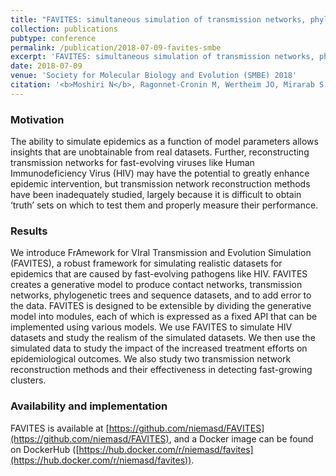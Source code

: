 ```yaml
---
title: "FAVITES: simultaneous simulation of transmission networks, phylogenetic trees and sequences"
collection: publications
pubtype: conference
permalink: /publication/2018-07-09-favites-smbe
excerpt: 'FAVITES: simultaneous simulation of transmission networks, phylogenetic trees and sequences'
date: 2018-07-09
venue: 'Society for Molecular Biology and Evolution (SMBE) 2018'
citation: '<b>Moshiri N</b>, Ragonnet-Cronin M, Wertheim JO, Mirarab S (2018). "FAVITES: simultaneous simulation of transmission networks, phylogenetic trees and sequences." <i>Society for Molecular Biology and Evolution (SMBE) 2018</i>. Poster.'
---
```

### Motivation
The ability to simulate epidemics as a function of model parameters allows insights that are unobtainable from real datasets. Further, reconstructing transmission networks for fast-evolving viruses like Human Immunodeficiency Virus (HIV) may have the potential to greatly enhance epidemic intervention, but transmission network reconstruction methods have been inadequately studied, largely because it is difficult to obtain ‘truth’ sets on which to test them and properly measure their performance.

### Results
We introduce FrAmework for VIral Transmission and Evolution Simulation (FAVITES), a robust framework for simulating realistic datasets for epidemics that are caused by fast-evolving pathogens like HIV. FAVITES creates a generative model to produce contact networks, transmission networks, phylogenetic trees and sequence datasets, and to add error to the data. FAVITES is designed to be extensible by dividing the generative model into modules, each of which is expressed as a fixed API that can be implemented using various models. We use FAVITES to simulate HIV datasets and study the realism of the simulated datasets. We then use the simulated data to study the impact of the increased treatment efforts on epidemiological outcomes. We also study two transmission network reconstruction methods and their effectiveness in detecting fast-growing clusters.

### Availability and implementation
FAVITES is available at [https://github.com/niemasd/FAVITES](https://github.com/niemasd/FAVITES), and a Docker image can be found on DockerHub ([https://hub.docker.com/r/niemasd/favites](https://hub.docker.com/r/niemasd/favites)).
